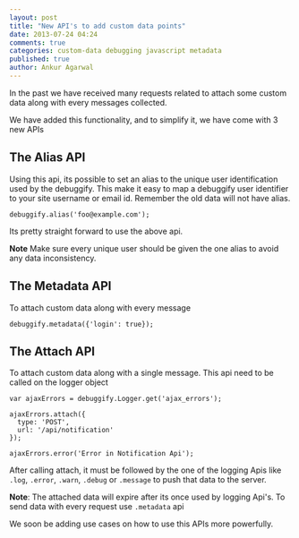 ```yaml
---
layout: post
title: "New API's to add custom data points"
date: 2013-07-24 04:24
comments: true
categories: custom-data debugging javascript metadata
published: true
author: Ankur Agarwal
---
```


In the past we have received many requests related to attach some custom data along with every messages collected.

We have added this functionality, and to simplify it, we have come with 3 new APIs


## The Alias API


Using this api, its possible to set an alias to the unique user identification used by the debuggify. This make it easy to map a debuggify user identifier to your site username or email id. Remember the old data will not have alias.

    debuggify.alias('foo@example.com');

Its pretty straight forward to use the above api.

**Note** Make sure every unique user should be given the one alias to avoid any data inconsistency.


## The Metadata API

To attach custom data along with every message

    debuggify.metadata({'login': true});



## The Attach API

To attach custom data along with a single message. This api need to be called on the logger object

    var ajaxErrors = debuggify.Logger.get('ajax_errors');

    ajaxErrors.attach({
      type: 'POST',
      url: '/api/notification'
    });

    ajaxErrors.error('Error in Notification Api');


After calling attach, it must be followed by the one of the logging Apis like `.log`, `.error`, `.warn`, `.debug` or `.message` to push that data to the server.

**Note**: The attached data will expire after its once used by logging Api's. To send data with every request use `.metadata` api


We soon be adding use cases on how to use this APIs more powerfully.